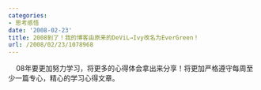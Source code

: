 ```yaml
---
categories:
- 思考感悟
date: '2008-02-23'
title: 2008到了！我的博客由原来的DeViL→Ivy改名为EverGreen！
url: /2008/02/23/1078968
---
```



&nbsp;&nbsp;&nbsp;&nbsp;08年要更加努力学习，将更多的心得体会拿出来分享！将更加严格遵守每周至少一篇专心，精心的学习心得文章。
